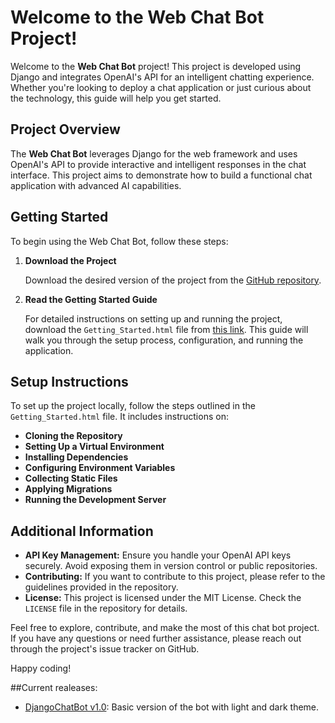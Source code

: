 # Welcome to the Web Chat Bot Project!

Welcome to the **Web Chat Bot** project! This project is developed using Django and integrates OpenAI's API for an intelligent chatting experience. Whether you're looking to deploy a chat application or just curious about the technology, this guide will help you get started.

## Project Overview

The **Web Chat Bot** leverages Django for the web framework and uses OpenAI's API to provide interactive and intelligent responses in the chat interface. This project aims to demonstrate how to build a functional chat application with advanced AI capabilities.

## Getting Started

To begin using the Web Chat Bot, follow these steps:

1. **Download the Project**

   Download the desired version of the project from the [GitHub repository](https://github.com/Aijcoder/DjangoChatBot). 

2. **Read the Getting Started Guide**

   For detailed instructions on setting up and running the project, download the `Getting_Started.html` file from [this link](https://github.com/Aijcoder/DjangoChatBot/blob/main/Getting_Started.html). This guide will walk you through the setup process, configuration, and running the application.

## Setup Instructions

To set up the project locally, follow the steps outlined in the `Getting_Started.html` file. It includes instructions on:

- **Cloning the Repository**
- **Setting Up a Virtual Environment**
- **Installing Dependencies**
- **Configuring Environment Variables**
- **Collecting Static Files**
- **Applying Migrations**
- **Running the Development Server**

## Additional Information

- **API Key Management:** Ensure you handle your OpenAI API keys securely. Avoid exposing them in version control or public repositories.
- **Contributing:** If you want to contribute to this project, please refer to the guidelines provided in the repository.
- **License:** This project is licensed under the MIT License. Check the `LICENSE` file in the repository for details.

Feel free to explore, contribute, and make the most of this chat bot project. If you have any questions or need further assistance, please reach out through the project's issue tracker on GitHub.

Happy coding!

##Current realeases:
- [DjangoChatBot v1.0](https://github.com/Aijcoder/DjangoChatBot/tree/main/DjangoChatBot%20V1.0): Basic version of the bot with light and dark theme.
